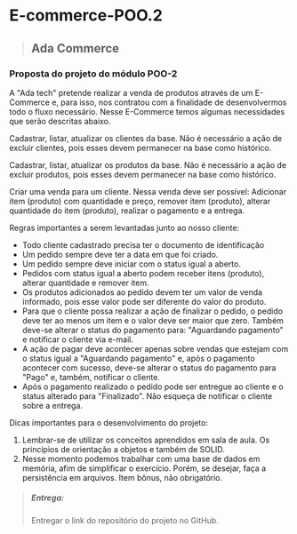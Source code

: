 # E-commerce-POO.2

> ## Ada Commerce
### Proposta do projeto do módulo POO-2
<p> A "Ada tech" pretende realizar a venda de produtos através de um E-Commerce e, para isso, nos contratou com a finalidade de desenvolvermos todo o fluxo necessário. Nesse E-Commerce temos algumas necessidades que serão descritas abaixo.</p>

Cadastrar, listar, atualizar os clientes da base. Não é necessário a ação de excluir clientes, pois esses devem permanecer na base como histórico.

Cadastrar, listar, atualizar os produtos da base. Não é necessário a ação de excluir produtos, pois esses devem permanecer na base como histórico.

Criar uma venda para um cliente. Nessa venda deve ser possível: Adicionar item (produto) com quantidade e preço, remover item (produto), alterar quantidade do item (produto), realizar o pagamento e a entrega.

Regras importantes a serem levantadas junto ao nosso cliente:

 - Todo cliente cadastrado precisa ter o documento de identificação
 - Um pedido sempre deve ter a data em que foi criado.
 - Um pedido sempre deve iniciar com o status igual a aberto.
 - Pedidos com status igual a aberto podem receber itens (produto), alterar quantidade e remover item.
 - Os produtos adicionados ao pedido devem ter um valor de venda informado, pois esse valor pode ser diferente do valor do produto.
 - Para que o cliente possa realizar a ação de finalizar o pedido, o pedido deve ter ao menos um item e o valor deve ser maior que zero. Também deve-se alterar o status do pagamento para: "Aguardando pagamento" e notificar o cliente via e-mail.
 - A ação de pagar deve acontecer apenas sobre vendas que estejam com o status igual a "Aguardando pagamento" e, após o pagamento acontecer com sucesso, deve-se alterar o status do pagamento para "Pago" e, também, notificar o cliente.
 - Após o pagamento realizado o pedido pode ser entregue ao cliente e o status alterado para "Finalizado". Não esqueça de notificar o cliente sobre a entrega.

Dicas importantes para o desenvolvimento do projeto:
1. Lembrar-se de utilizar os conceitos aprendidos em sala de aula. Os princípios de orientação a objetos e também de SOLID.
2. Nesse momento podemos trabalhar com uma base de dados em memória, afim de simplificar o exercício. Porém, se desejar, faça a persistência em arquivos. Item bônus, não obrigatório.

>##### Entrega:
>Entregar o link do repositório do projeto no GitHub.
